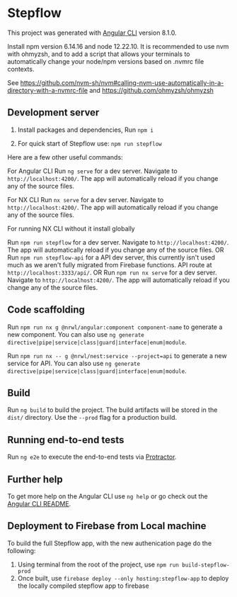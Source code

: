 # Stepflow

This project was generated with [Angular CLI](https://github.com/angular/angular-cli) version 8.1.0.

Install npm version 6.14.16 and node 12.22.10. It is recommended to use nvm with ohmyzsh, and to add a script that allows your terminals to automatically change your node/npm versions based on .nvmrc file contexts.

See https://github.com/nvm-sh/nvm#calling-nvm-use-automatically-in-a-directory-with-a-nvmrc-file
and
https://github.com/ohmyzsh/ohmyzsh

## Development server

1. Install packages and dependencies,
   Run `npm i`

2. For quick start of Stepflow use:
   `npm run stepflow`

Here are a few other useful commands:

For Angular CLI
Run `ng serve` for a dev server. Navigate to `http://localhost:4200/`. The app will automatically reload if you change any of the source files.

For NX CLI
Run `nx serve` for a dev server. Navigate to `http://localhost:4200/`. The app will automatically reload if you change any of the source files.

For running NX CLI without it install globally

Run `npm run stepflow` for a dev server. Navigate to `http://localhost:4200/`. The app will automatically reload if you change any of the source files.
OR
Run `npm run stepflow-api` for a API dev server, this currently isn't used much as we aren't fully migrated from Firebase functions. API route at `http://localhost:3333/api/`.
OR
Run `npm run nx serve` for a dev server. Navigate to `http://localhost:4200/`. The app will automatically reload if you change any of the source files.

## Code scaffolding

Run `npm run nx g @nrwl/angular:component component-name` to generate a new component. You can also use `ng generate directive|pipe|service|class|guard|interface|enum|module`.

Run `npm run nx -- g @nrwl/nest:service --project=api` to generate a new service for API. You can also use `ng generate directive|pipe|service|class|guard|interface|enum|module`.

## Build

Run `ng build` to build the project. The build artifacts will be stored in the `dist/` directory. Use the `--prod` flag for a production build.

## Running end-to-end tests

Run `ng e2e` to execute the end-to-end tests via [Protractor](http://www.protractortest.org/).

## Further help

To get more help on the Angular CLI use `ng help` or go check out the [Angular CLI README](https://github.com/angular/angular-cli/blob/master/README.md).

## Deployment to Firebase from Local machine

To build the full Stepflow app, with the new authenication page do the following:

1. Using terminal from the root of the project, use `npm run build-stepflow-prod`
2. Once built, use `firebase deploy --only hosting:stepflow-app` to deploy the locally compiled stepflow app to firebase
